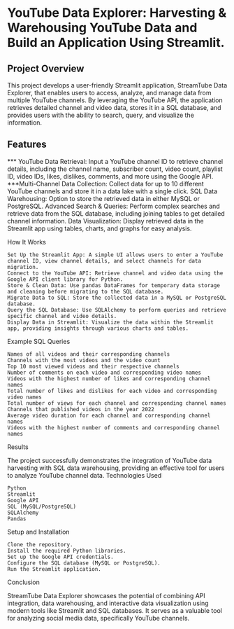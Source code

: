 # YouTube Data Explorer: Harvesting & Warehousing YouTube Data and Build an Application Using Streamlit. 
## Project Overview

This project develops a user-friendly Streamlit application, StreamTube Data Explorer, that enables users to access, analyze, and manage data from multiple YouTube channels. By leveraging the YouTube API, the application retrieves detailed channel and video data, stores it in a SQL database, and provides users with the ability to search, query, and visualize the information.
## Features

   *** YouTube Data Retrieval: Input a YouTube channel ID to retrieve channel details, including the channel name, subscriber count, video count,            playlist ID, video IDs, likes, dislikes, comments, and more using the Google API.
   ***Multi-Channel Data Collection: Collect data for up to 10 different YouTube channels and store it in a data lake with a single click.
    SQL Data Warehousing: Option to store the retrieved data in either MySQL or PostgreSQL.
    Advanced Search & Queries: Perform complex searches and retrieve data from the SQL database, including joining tables to get detailed channel         information.
    Data Visualization: Display retrieved data in the Streamlit app using tables, charts, and graphs for easy analysis.

How It Works

    Set Up the Streamlit App: A simple UI allows users to enter a YouTube channel ID, view channel details, and select channels for data migration.
    Connect to the YouTube API: Retrieve channel and video data using the Google API client library for Python.
    Store & Clean Data: Use pandas DataFrames for temporary data storage and cleaning before migrating to the SQL database.
    Migrate Data to SQL: Store the collected data in a MySQL or PostgreSQL database.
    Query the SQL Database: Use SQLAlchemy to perform queries and retrieve specific channel and video details.
    Display Data in Streamlit: Visualize the data within the Streamlit app, providing insights through various charts and tables.

Example SQL Queries

    Names of all videos and their corresponding channels
    Channels with the most videos and the video count
    Top 10 most viewed videos and their respective channels
    Number of comments on each video and corresponding video names
    Videos with the highest number of likes and corresponding channel names
    Total number of likes and dislikes for each video and corresponding video names
    Total number of views for each channel and corresponding channel names
    Channels that published videos in the year 2022
    Average video duration for each channel and corresponding channel names
    Videos with the highest number of comments and corresponding channel names

Results

The project successfully demonstrates the integration of YouTube data harvesting with SQL data warehousing, providing an effective tool for users to analyze YouTube channel data.
Technologies Used

    Python
    Streamlit
    Google API
    SQL (MySQL/PostgreSQL)
    SQLAlchemy
    Pandas

Setup and Installation

    Clone the repository.
    Install the required Python libraries.
    Set up the Google API credentials.
    Configure the SQL database (MySQL or PostgreSQL).
    Run the Streamlit application.

Conclusion

StreamTube Data Explorer showcases the potential of combining API integration, data warehousing, and interactive data visualization using modern tools like Streamlit and SQL databases. It serves as a valuable tool for analyzing social media data, specifically YouTube channels.
